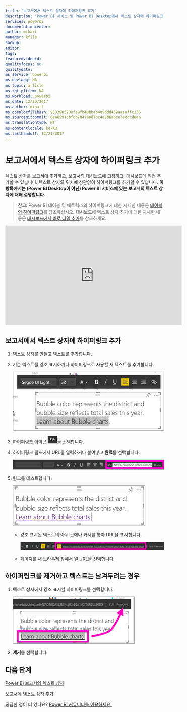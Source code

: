 ```yaml
---
title: "보고서에서 텍스트 상자에 하이퍼링크 추가"
description: "Power BI 서비스 및 Power BI Desktop에서 텍스트 상자에 하이퍼링크 추가"
services: powerbi
documentationcenter: 
author: mihart
manager: kfile
backup: 
editor: 
tags: 
featuredvideoid: 
qualityfocus: no
qualitydate: 
ms.service: powerbi
ms.devlang: NA
ms.topic: article
ms.tgt_pltfrm: NA
ms.workload: powerbi
ms.date: 12/20/2017
ms.author: mihart
ms.openlocfilehash: 9533985238fa9fb40bbab4e9ddd459aaaaffc135
ms.sourcegitcommit: 6ea8291cbfcb7847a8d7bc4e2b6abce7eddcd0ea
ms.translationtype: HT
ms.contentlocale: ko-KR
ms.lasthandoff: 12/21/2017
---
```

# <a name="add-a-hyperlink-to-a-text-box-in-a-report"></a>보고서에서 텍스트 상자에 하이퍼링크 추가
텍스트 상자를 보고서에 추가하고, 보고서의 대시보드에 고정하고, 대시보드에 직접 추가할 수 있습니다. 텍스트 상자의 위치에 상관없이 하이퍼링크를 추가할 수 있습니다. **이 항목에서는 (Power BI Desktop이 아닌) Power BI 서비스에 있는 보고서의 텍스트 상자에 대해 설명합니다.**

> **참고**: Power BI 테이블 및 매트릭스의 하이퍼링크에 대한 자세한 내용은 [테이블의 하이퍼링크](power-bi-hyperlinks-in-tables.md)를 참조하십시오. **대시보드**에 텍스트 상자 추가에 대한 자세한 내용은 [대시보드에서 바로 타일 추가](service-dashboard-add-widget.md)를 참조하세요. 
> 
> 

<iframe width="560" height="315" src="https://www.youtube.com/embed/_3q6VEBhGew#t=0m55s" frameborder="0" allowfullscreen></iframe>


## <a name="to-add-a-hyperlink-to-a-text-box-in-a-report"></a>보고서에서 텍스트 상자에 하이퍼링크 추가
1. [텍스트 상자를 만들고 텍스트를 추가합니다](power-bi-reports-add-text-and-shapes.md). 
2. 기존 텍스트를 강조 표시하거나 하이퍼링크로 사용할 새 텍스트를 추가합니다.
   
   ![](media/service-add-hyperlink-to-text-box/power-bi-hyperlink-new.png)
3. 하이퍼링크 아이콘 ![](media/service-add-hyperlink-to-text-box/power-bi-hyperlink-icon.png)을 선택합니다.
4. 하이퍼링크 필드에서 URL을 입력하거나 붙여넣고 **완료**를 선택합니다.
   
   ![](media/service-add-hyperlink-to-text-box/power-bi-add-link.png)
5. 링크를 테스트합니다.  
   
   ![](media/service-add-hyperlink-to-text-box/power-bi-test-link.png)
   
   * 강조 표시된 텍스트의 아무 곳에나 커서를 놓아 URL을 표시합니다.  
     
      ![](media/service-add-hyperlink-to-text-box/power-bi-hyperlink-edit.png)
   * 페이지를 새 브라우저 창에서 열 URL을 선택합니다.

## <a name="to-remove-the-hyperlink-but-leave-the-text"></a>하이퍼링크를 제거하고 텍스트는 남겨두려는 경우
1. 텍스트 상자에서 강조 표시할 하이퍼링크를 선택합니다.
   
     ![](media/service-add-hyperlink-to-text-box/power-bi-hyperlink-remove.png)
2. **제거**를 선택합니다. 

## <a name="next-steps"></a>다음 단계
[Power BI 보고서의 텍스트 상자](power-bi-reports-add-text-and-shapes.md)

[보고서에 텍스트 상자 추가](service-dashboard-add-widget.md)

궁금한 점이 더 있나요? [Power BI 커뮤니티를 이용하세요.](http://community.powerbi.com/)

